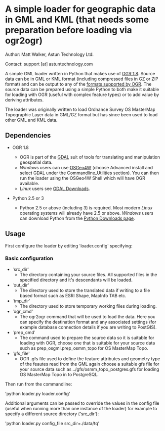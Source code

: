 # A simple loader for geographic data in GML and KML (that needs some preparation before loading via ogr2ogr) #

Author: Matt Walker, Astun Technology Ltd.

Contact: support [at] astuntechnology.com

A simple GML loader written in Python that makes use of [OGR 1.8](http://www.gdal.org/ogr/). Source data can be in GML or KML format (including compressed files in GZ or ZIP format) and can be output to any of the [formats supported by OGR](http://www.gdal.org/ogr/ogr_formats.html). The source data can be prepared using a simple Python to both make it suitable for loading with OGR (useful with complex feature types) or to add value by deriving attributes.

The loader was originally written to load Ordnance Survey OS MasterMap Topographic Layer data in GML/GZ format but has since been used to load other GML and KML data.

## Dependencies ##

* OGR 1.8
  * OGR is part of the [GDAL](http://www.gdal.org/ogr/) suit of tools for translating and manipulation geospatial data.
  * *Windows* users can use [OSGeo4W](http://trac.osgeo.org/osgeo4w/) (choose Advanced install and select GDAL under the Commandline_Utilities section). You can then run the loader using the OSGeo4W Shell which will have OGR available.
  * *Linux* users see [GDAL Downloads](http://trac.osgeo.org/gdal/wiki/DownloadingGdalBinaries).

* Python 2.5 or 3
  * Python 2.5 or above (including 3) is required. Most modern *Linux* operating systems will already have 2.5 or above. *Windows* users can download Python  from the [Python Downloads page](http://www.python.org/download/releases/).

## Usage ##

First configure the loader by editing 'loader.config' specifying:

### Basic configuration ###

* 'src_dir'
  * The directory containing your source files. All supported files in the specified directory and it's descendants will be loaded.
* 'out_dir'
  * The directory used to store the translated data if writing to a file based format such as ESRI Shape, MapInfo TAB etc.
* 'tmp_dir'
  * The directory used to store temporary working files during loading.
* 'ogr_cmd'
  * The ogr2ogr command that will be used to load the data. Here you can specify the destination format and any associated settings (for example database connection details if you are writing to PostGIS).
* 'prep_cmd'
  * The command used to prepare the source data so it is suitable for loading with OGR, choose one that is suitable for your source data such as prep_osgml.prep_osmm_topo for OS MasterMap Topo.
* 'gfs_file'
  * OGR .gfs file used to define the feature attributes and geometry type of the feautes read from the GML again choose a suitable gfs file for your source data such as ../gfs/osmm_topo_postgres.gfs for loading OS MasterMap Topo in to PostgreSQL.

Then run from the commandline:

'python loader.py loader.config'

Additional arguments can be passed to override the values in the config file (useful when running more than one instance of the loader) for example to specify a different source directory ('src_dir'):

'python loader.py config_file src_dir=./data/tq'
